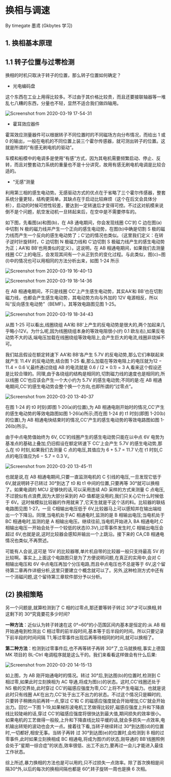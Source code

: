 # 换相与调速
By timegate 墨鸢  (Gkbytes 学习)

## 1. 换相基本原理
## 1.1 转子位置与过零检测

换相的时机只取决于转子的位置，那么转子位置如何确定？

*  光电编码盘

这个东西在工业上用得比较多。不过由于其价格比较贵，而且还要接联轴器等一堆乱七八糟的东西，分量也不轻，显然不适合我们做四轴用。

![Screenshot from 2020-03-19 17-54-31](https://gitee.com/kbytes/Photos_CSDN/raw/master/1584688454_20200319175454369_37112953.png)

* 霍耳效应器件

霍耳效应测量器件可以根据转子不同位置时的不同磁场方向分布情况，而给出 1 或 0 的输出，一般在电机的不同位置上装三个霍尔传感器，就可测出转子的位置。这就是所谓的“有感无刷电机的驱动”。

车模和船模中的电调多是使用“有感”方式，因为其电机需要频繁启动、停止、反转，而且对整套动力系统的重量也不是十分讲究，故用有感无刷电机电调是比较合适的。

* “无感”测量

利用第三相的感生电动势。无感驱动方式的优点在于省略了三个霍尔传感器，整套系统分量更轻，结构更简单。其缺点在于启动比较麻烦（这个在后文会具体分析），启动的时候可控性较差，要达到一定转速后才变得可控。不过这对航模来说倒不是个问题，航空发动机一旦转起来后，在空中是不需要停车的。

如下图，先看图(a)和图(b)，在 AB 通电期间，你会发现线圈 CC’的 C 边在图(a)中切割 N 极的磁力线并产生一个正向的感生电动势，在图(b)中确是切割 S 极的磁力线而产生一个反向的感生电动势了；C’边的情况也类似。（这里我们定义：在转子逆时针旋转时，C 边切割 N 极磁力线和 C’边切割 S 极磁力线产生的感生电动势为正；AA’和 BB’也用类似的定义）。这说明，在 AB 相通电期间，如果我们去测量线圈 CC’上的电压，会发现其间有一个从正到负的变化过程。与此类似，图(c)~图(l)中的情况也可以用相同的方法分析出来，如图 1-24 所示

![Screenshot from 2020-03-19 16-40-13](https://gitee.com/kbytes/Photos_CSDN/raw/master/1584688460_20200319180621360_1526962389.png)

![Screenshot from 2020-03-19 18-14-36](https://gitee.com/kbytes/Photos_CSDN/raw/master/1584688464_20200319181515615_914864395.png)


在 AB 相通电期间，不只是线圈 CC’上产生感生电动势，其实AA’和 BB’也在切割磁力线，也都会产生感生电动势，其电动势方向与外加的 12V 电源相反，所以叫“反向感生电动势”（BEMF）。其等效电路图见图 1-25。

![Screenshot from 2020-03-19 18-34-43](https://gitee.com/kbytes/Photos_CSDN/raw/master/1584688466_20200319183513120_1952437090.png)

从图 1-25 可以看出,线圈绕组 AA’和 BB’上产生的反电动势是很大的,两个加起来几乎略小12V。为什么呢,因为线圈绕组本身的等效电阻很小(约 0.1 欧左右),如果反电动势不大的话,端电压加载在线圈绕组等效电阻上,会产生巨大的电流,线圈非烧掉不可。

我们姑且假设在额定转速下 AA’和 BB’各产生 5.7V 的反电动势,那么它们串联起来就产生 11.4V 的反电动势,结合图 1-25 看,那么加载在等效电阻上的电压就为12 − 11.4 = 0.6 V,最终通过绕组 AB 的电流就是 0.6 / (2 × 0.1) = 3 A,看来这个假设还是比较合理的。同理,由于各绕组的结构是相同的,切割磁力线的速度也是相同的,所以线圈 CC’也应该会产生一个大小约为 5.7V 的感生电动势;不同的是:在 AB 相通电期间,CC’的感生电动势会整个换一个方向,也即所谓的“过零点”。

![Screenshot from 2020-03-20 13-40-37](https://gitee.com/kbytes/Photos_CSDN/raw/master/1584688469_20200320134111613_1557480494.png)

在图 1-24 的 t0 时刻(即图 1-20(a)的位置),为 AB 相通电刚开始时的情况,CC’产生的感生电动势的等效电路图如图 1-26(a)所示;而在图 1-24 的 t1 时刻(即图 1-20(b)的位置),为 AB 相通电快结束时的情况,CC’产生的感生电动势的等效电路图如图 1-26(b)所示。

由于中点电势值始终为 6V, CC’的线圈产生的感生电动势只能在以中点 6V 电势为基准点的基础上叠加,仍旧假设在额定转速下 CC’上会产生 5.7V 的感生电动势,那么在 t0 时刻,如果我们去测量 C 点的电压,其值应为 6 + 5.7 = 11.7 V;在 t1 时刻,C 点的电压值应为6 − 5.7 = 0.3 V。

![Screenshot from 2020-03-20 13-45-11](https://gitee.com/kbytes/Photos_CSDN/raw/master/1584688476_20200320134531961_753475674.png)

也就是说,在 AB 相通电期间,只要一直监测电机的 C 引线的电压,一旦发现它低于6V,就说明转子已转过 30°到达了 t0 和 t1 中间的位置,只要再等 30°就可以换相了。如果电调的 MCU 足够快的话,可以采用连续 AD 采样的方式来测量 C 点电压,不过貌似有点浪费,因为大部分采到的 AD 值都是没用的,我们只关心它什么时候低于 6V。这时候模拟比较器的作用就来了,它天生就是干这个活的料。比较器的联结电路图见图 1-27。一旦 C相输出电压低于 6V,比较器马上可以感知并在输出端给出一个下降沿。同理,当电机处于AC 相通电时,监测的是 B 相输出电压;当电机处于 BC 相通电时,监测的是 A 相输出电压。继续往前,当电机开始进入 BA 相通电时,C 相输出电压一开始会处于一个较低的状态(0.3V),过零事件发生时,C 相输出电压会超过 6V,也就是说,这时比较器会感知并输出一个上跳沿。接下来的 CA,CB 相通电情况也类似,不再赘述。

可能有人会说,这可是 15V 的比较器哪,单片机自带的比较器一般只支持最高 5V 的比较啊。事实上,上面这个电路图只是为了方便说明问题,在真正的实用中,会对 C 相输出电压和 6V 中点电压再加个分压电路,而且中点电压也不总是等于 6V,这个留待第二章再作详细分析,这里只要建立个概念就可以了。另外,这种检测方式中还有一个消磁问题,这个留待第三章软件部分予以分析。


## (2) 换相策略

另一个问题是,就算检测到了 C 相的过零点,那还要等转子转过 30°才可以换相,转这剩下的 30°究竟要花多少时间?

**一种方法**：近似认为转子转速在这 0°~60°的小范围区间内基本是恒定的:从 AB 相开始通电到检测出 C 相过零的前半段时间,基本等于后半段的时间。所以只要记录下前半段的时间间隔 T1,等过零事件出现后再等待相同的时间,就可以换相了。

**第二种方法**：检测到过零事件后,也不再等转子再转 30°了,立马就换相,事实上德国 MK 项目的 BL-Ctrl 电调程序就是这么干的。我们来看看这样做会有什么后果:

![Screenshot from 2020-03-20 14-15-13](https://gitee.com/kbytes/Photos_CSDN/raw/master/1584688481_20200320141632931_614243320.png)

如上图，为 AB 刚开始通电时的情况。转过 30°后,到达图(b)的位置时,检测到 C 相过零,如果此时立刻换相为 AC 导通,将成为图(c)的状态。这时,CC’线圈还处于 NS 极的交界处,此时穿过 CC’的磁感应强度为零,CC’上将不产生电磁力。也就是说此时只有线圈 AA’在出力,CC’处于出工不出力的状态。不过这个情况只是瞬时的,只要转子稍微向前再转一点,穿过 C’和 C 的磁感应强度就会开始增加,CC’就会开始出力。回忆一下图 1-19,如果梯形波电机工艺做得比较好,磁感应强度上升和下降直线比较陡峭的话,穿过 CC’的磁感应强度将很快达到最大值,期间损失的效率很小。如果电机的工艺做得一般般,上升和下降直线比较平缓的话,就会多损失一点效率,电机输出转矩的波动也会大一点。接着往下看,当转子继续转过 30°到达图(d)的位置时,一切都好,相安无事。当转子再转
过 30°到达图(e)的位置时,会检测到 B 相的过零事件,此时如果立刻换相成 BC 相通电,将成为图(f)的状态,刚导通的 BB’线圈照例会处于“星期一综合症”的状态,效率很低、出工不出力,要再过一会儿才能进入最佳工作状态。

综上所述,暴力换相的方法也是可以用的,只不过损失一点效率。除了首次换相是间隔30°外,以后的每次的换相间隔也都是 60°,转子旋转一周也是换 6 次相。